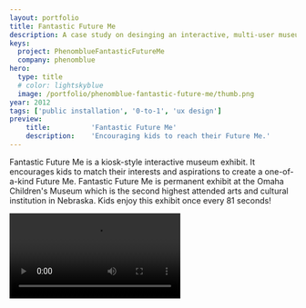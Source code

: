 ```yaml
---
layout: portfolio
title: Fantastic Future Me
description: A case study on desinging an interactive, multi-user museum experience for the Omaha Children's Museum
keys:
  project: PhenomblueFantasticFutureMe
  company: phenomblue
hero:
  type: title
  # color: lightskyblue
  image: /portfolio/phenomblue-fantastic-future-me/thumb.png
year: 2012
tags: ['public installation', '0-to-1', 'ux design']
preview:
    title:          'Fantastic Future Me'
    description:    'Encouraging kids to reach their Future Me.'
---
```


Fantastic Future Me is a kiosk-style interactive museum exhibit. It encourages kids to match their interests and aspirations to create a one-of-a-kind Future Me. Fantastic Future Me is permanent exhibit at the Omaha Children's Museum which is the second highest attended arts and cultural institution in Nebraska. Kids enjoy this exhibit once every 81 seconds!

<Video src="https://www.youtube.com/embed/SuEXRBP5ihY"></Video>